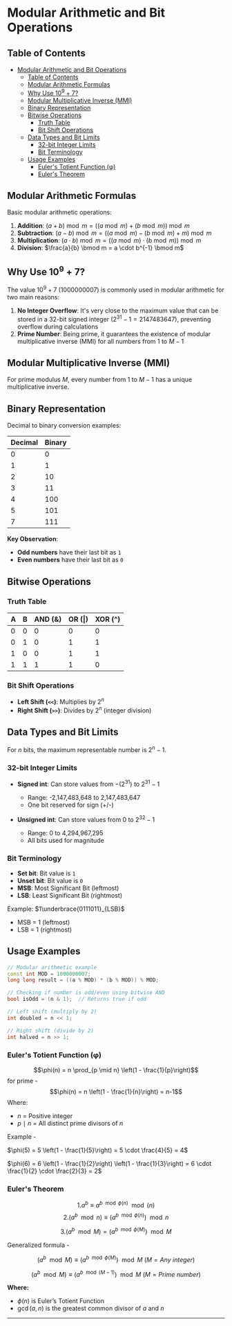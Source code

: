 # Modular Arithmetic and Bit Operations

## Table of Contents
- [Modular Arithmetic and Bit Operations](#modular-arithmetic-and-bit-operations)
  - [Table of Contents](#table-of-contents)
  - [Modular Arithmetic Formulas](#modular-arithmetic-formulas)
  - [Why Use $10^9 + 7$?](#why-use-109--7)
  - [Modular Multiplicative Inverse (MMI)](#modular-multiplicative-inverse-mmi)
  - [Binary Representation](#binary-representation)
  - [Bitwise Operations](#bitwise-operations)
    - [Truth Table](#truth-table)
    - [Bit Shift Operations](#bit-shift-operations)
  - [Data Types and Bit Limits](#data-types-and-bit-limits)
    - [32-bit Integer Limits](#32-bit-integer-limits)
    - [Bit Terminology](#bit-terminology)
  - [Usage Examples](#usage-examples)
    - [Euler's Totient Function (φ)](#eulers-totient-function-φ)
    - [Euler's Theorem](#eulers-theorem)

## Modular Arithmetic Formulas

Basic modular arithmetic operations:

1. **Addition**: $(a + b) \bmod m = ((a \bmod m) + (b \bmod m)) \bmod m$
2. **Subtraction**: $(a - b) \bmod m = ((a \bmod m) - (b \bmod m) + m) \bmod m$
3. **Multiplication**: $(a \cdot b) \bmod m = ((a \bmod m) \cdot (b \bmod m)) \bmod m$
4. **Division**: $\frac{a}{b} \bmod m = a \cdot b^{-1} \bmod m$

## Why Use $10^9 + 7$?

The value $10^9 + 7$ (1000000007) is commonly used in modular arithmetic for two main reasons:

1. **No Integer Overflow**: It's very close to the maximum value that can be stored in a 32-bit signed integer $(2^{31} - 1 = 2147483647)$, preventing overflow during calculations
2. **Prime Number**: Being prime, it guarantees the existence of modular multiplicative inverse (MMI) for all numbers from $1$ to $M-1$

## Modular Multiplicative Inverse (MMI)

For prime modulus $M$, every number from $1$ to $M-1$ has a unique multiplicative inverse.

## Binary Representation

Decimal to binary conversion examples:

| Decimal | Binary |
| ------- | ------ |
| 0       | 0      |
| 1       | 1      |
| 2       | 10     |
| 3       | 11     |
| 4       | 100    |
| 5       | 101    |
| 7       | 111    |

**Key Observation**: 
- **Odd numbers** have their last bit as `1`
- **Even numbers** have their last bit as `0`

## Bitwise Operations

### Truth Table

| A   | B   | AND (&) | OR (\|) | XOR (^) |
| --- | --- | ------- | ------- | ------- |
| 0   | 0   | 0       | 0       | 0       |
| 0   | 1   | 0       | 1       | 1       |
| 1   | 0   | 0       | 1       | 1       |
| 1   | 1   | 1       | 1       | 0       |

### Bit Shift Operations

- **Left Shift (`<<`)**: Multiplies by $2^n$
- **Right Shift (`>>`)**: Divides by $2^n$ (integer division)

## Data Types and Bit Limits

For $n$ bits, the maximum representable number is $2^n - 1$.

### 32-bit Integer Limits

- **Signed int**: Can store values from $-(2^{31})$ to $2^{31} - 1$
  - Range: -2,147,483,648 to 2,147,483,647
  - One bit reserved for sign (+/-)

- **Unsigned int**: Can store values from $0$ to $2^{32} - 1$
  - Range: 0 to 4,294,967,295
  - All bits used for magnitude

### Bit Terminology

- **Set bit**: Bit value is `1`
- **Unset bit**: Bit value is `0`
- **MSB**: Most Significant Bit (leftmost)
- **LSB**: Least Significant Bit (rightmost)

Example: $1\underbrace{0111011}_{LSB}$
- MSB = 1 (leftmost)
- LSB = 1 (rightmost)

## Usage Examples

```cpp
// Modular arithmetic example
const int MOD = 1000000007;
long long result = ((a % MOD) * (b % MOD)) % MOD;

// Checking if number is odd/even using bitwise AND
bool isOdd = (n & 1);  // Returns true if odd

// Left shift (multiply by 2)
int doubled = n << 1;

// Right shift (divide by 2)
int halved = n >> 1;
```
### Euler's Totient Function (φ)


$$\phi(n) = n \prod_{p \mid n} \left(1 - \frac{1}{p}\right)$$
for prime -
$$\phi(n) = n  \left(1 - \frac{1}{n}\right) = n-1$$
Where:  
- $n$ = Positive integer  
- $p$ $\mid$ $n$ = All distinct prime divisors of $n$

Example - 

$\phi(5) = 5 \left(1 - \frac{1}{5}\right) = 5 \cdot \frac{4}{5} = 4$

$\phi(6) = 6 \left(1 - \frac{1}{2}\right) \left(1 - \frac{1}{3}\right) = 6 \cdot \frac{1}{2} \cdot \frac{2}{3} = 2$

### Euler's Theorem

$$1.a^{b} \equiv a^{b\mod\phi(n)} \mod(n)$$
$$2.(a^{b}\mod n) \equiv (a^{b\mod\phi(n)})\mod n$$ 
 
$$3.(a^{b}\mod M)=(a^{b\mod\phi(M)})\mod M$$

Generalized formula -

$$(a^{b}\mod M) \equiv (a^{b\mod\phi(M)})\mod M  \ (M = Any \ integer)$$

$$(a^{b}\mod M) \equiv (a^{b\mod(M-1)})\mod M  \ (M = Prime \ number)$$




**Where:**  
- $\phi(n)$ is Euler’s Totient Function  
- $\gcd(a, n)$ is the greatest common divisor of $a$ and $n$

---

